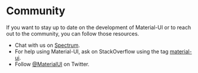 # Community

<p class="description">If you want to stay up to date on the development of Material-UI or to reach out to the community, you can follow those resources.</p>

- Chat with us on [Spectrum](https://spectrum.chat/material-ui).
- For help using Material-UI, ask on StackOverflow using the tag
[material-ui](https://stackoverflow.com/questions/tagged/material-ui).
- Follow [@MaterialUI](https://twitter.com/MaterialUI) on Twitter.
